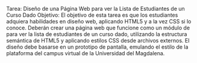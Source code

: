 Tarea: Diseño de una Página Web para ver la Lista de Estudiantes de un Curso Dado
Objetivo:
El objetivo de esta tarea es que los estudiantes adquiera habilidades en diseño web, aplicando HTML5 y a la vez CSS si lo conoce. Deberán crear una página web que funcione como un módulo de para ver la lista de estudiantes de un curso dado, utilizando la estructura semántica de HTML5 y aplicando estilos CSS desde archivos externos. El diseño debe basarse en un prototipo de pantalla, emulando el estilo de la plataforma del campus virtual de la Universidad del Magdalena.
